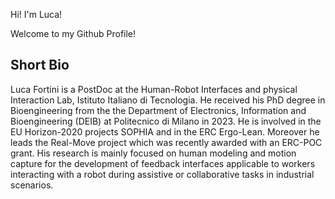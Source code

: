 Hi! I'm Luca!

Welcome to my Github Profile!

## Short Bio
Luca Fortini is a PostDoc at the Human-Robot Interfaces and physical Interaction Lab, Istituto Italiano di Tecnologia. He received his PhD degree in Bioengineering from the the Department of Electronics, Information and Bioengineering (DEIB) at Politecnico di Milano in 2023. He is involved in the EU Horizon-2020 projects SOPHIA and in the ERC Ergo-Lean. Moreover he leads the Real-Move project which was recently awarded with an ERC-POC grant. His research is mainly focused on human modeling and motion capture for the development of feedback interfaces applicable to workers interacting with a robot during assistive or collaborative tasks in industrial scenarios.
